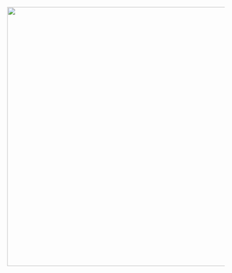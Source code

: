 <p align="center">
  <img width="600" src="https://preview.redd.it/a-long-deconstruction-of-belaf-for-all-you-nerds-out-there-v0-4b43fya5i54b1.png?width=730&format=png&auto=webp&s=c11dae913b4a26d3fa96eaa2b1446aa35dd9ee30" />
</p>
